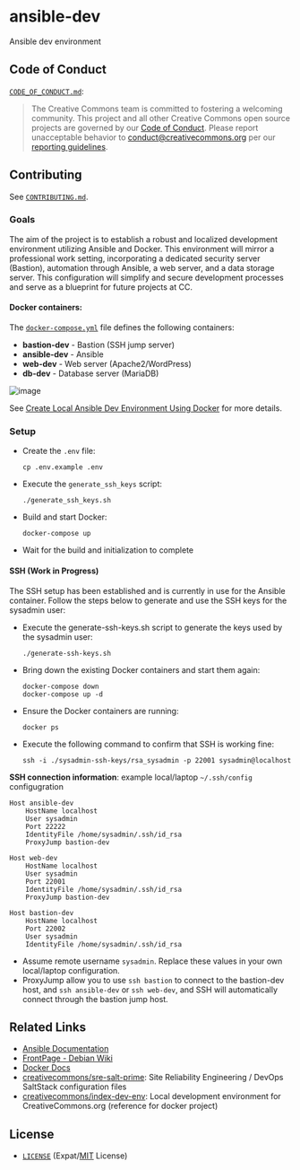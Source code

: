 # ansible-dev
Ansible dev environment

## Code of Conduct

[`CODE_OF_CONDUCT.md`][org-coc]:
> The Creative Commons team is committed to fostering a welcoming community.
> This project and all other Creative Commons open source projects are governed
> by our [Code of Conduct][code_of_conduct]. Please report unacceptable
> behavior to [conduct@creativecommons.org](mailto:conduct@creativecommons.org)
> per our [reporting guidelines][reporting_guide].

[org-coc]: https://github.com/creativecommons/.github/blob/main/CODE_OF_CONDUCT.md
[code_of_conduct]: https://opensource.creativecommons.org/community/code-of-conduct/
[reporting_guide]: https://opensource.creativecommons.org/community/code-of-conduct/enforcement/


## Contributing

See [`CONTRIBUTING.md`][org-contrib].

[org-contrib]: https://github.com/creativecommons/.github/blob/main/CONTRIBUTING.md


### Goals

The aim of the project is to establish a robust and localized development environment utilizing Ansible and Docker. This environment will mirror a professional work setting, incorporating a dedicated security server (Bastion), automation through Ansible, a web server, and a data storage server. This configuration will simplify and secure development processes and serve as a blueprint for future projects at CC.


#### Docker containers:

The [`docker-compose.yml`](docker-compose.yml) file defines the following
containers:

- **bastion-dev** - Bastion (SSH jump server)
- **ansible-dev** - Ansible
- **web-dev** - Web server (Apache2/WordPress)
- **db-dev** - Database server (MariaDB)


![image](https://github.com/creativecommons/ansible-dev/assets/90766122/21baa18d-715e-4908-9620-15c768994011)


See [Create Local Ansible Dev Environment Using Docker](https://opensource.creativecommons.org/programs/project-ideas/#ansible-dev-env) for more details.


### Setup

- Create the `.env` file:
    ```shell
    cp .env.example .env
    ```

- Execute the `generate_ssh_keys` script:
    ```shell
    ./generate_ssh_keys.sh
    ```

- Build and start Docker:
    ```shell
    docker-compose up
    ```

- Wait for the build and initialization to complete


#### SSH (Work in Progress)

The SSH setup has been established and is currently in use for the Ansible container. Follow the steps below to generate and use the SSH keys for the sysadmin user:

- Execute the generate-ssh-keys.sh script to generate the keys used by the sysadmin user:
    ```shell
    ./generate-ssh-keys.sh
    ```

- Bring down the existing Docker containers and start them again:
    ```shell
    docker-compose down
    docker-compose up -d
    ```

- Ensure the Docker containers are running:
    ```shell
    docker ps
    ```

- Execute the following command to confirm that SSH is working fine:
    ```shell
    ssh -i ./sysadmin-ssh-keys/rsa_sysadmin -p 22001 sysadmin@localhost
    ```

**SSH connection information**: example local/laptop `~/.ssh/config` configugration
```
Host ansible-dev
    HostName localhost
    User sysadmin
    Port 22222
    IdentityFile /home/sysadmin/.ssh/id_rsa
    ProxyJump bastion-dev

Host web-dev
    HostName localhost
    User sysadmin
    Port 22001
    IdentityFile /home/sysadmin/.ssh/id_rsa
    ProxyJump bastion-dev

Host bastion-dev
    HostName localhost
    Port 22002
    User sysadmin
    IdentityFile /home/sysadmin/.ssh/id_rsa
```
- Assume remote username `sysadmin`. Replace these values in your own local/laptop configuration.
- ProxyJump allow you to use `ssh bastion` to connect to the bastion-dev host, and `ssh ansible-dev` or `ssh web-dev`, and SSH will automatically connect through the bastion jump host.


## Related Links
- [Ansible Documentation](https://docs.ansible.com/)
- [FrontPage - Debian Wiki](https://wiki.debian.org/FrontPage)
- [Docker Docs](https://docs.docker.com/)
- [creativecommons/sre-salt-prime](https://github.com/creativecommons/sre-salt-prime): Site Reliability Engineering / DevOps SaltStack configuration files
- [creativecommons/index-dev-env](https://github.com/creativecommons/index-dev-env): Local development environment for CreativeCommons.org (reference for docker project)


## License

- [`LICENSE`](LICENSE) (Expat/[MIT][mit] License)

[mit]: http://www.opensource.org/licenses/MIT "The MIT License | Open Source Initiative"
